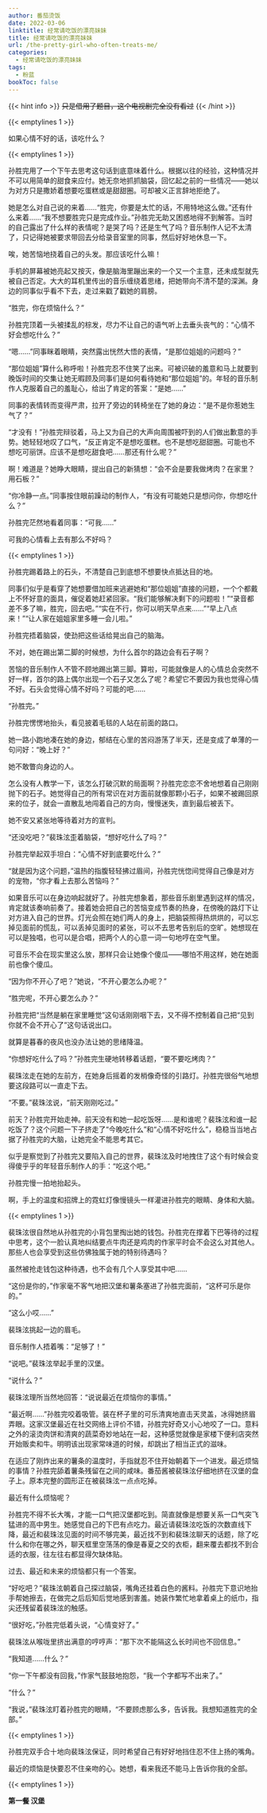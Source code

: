 ```yaml
---
author: 番茄烫饭
date: 2022-03-06
linktitle: 经常请吃饭的漂亮妹妹
title: 经常请吃饭的漂亮妹妹
url: /the-pretty-girl-who-often-treats-me/
categories:
  - 经常请吃饭的漂亮妹妹
tags:
  - 粉蓝
bookToc: false
---
```


{{< hint info >}}
~~只是借用了题目，这个电视剧完全没有看过~~
{{< /hint >}}

<!--more-->

{{< emptylines 1 >}}

如果心情不好的话，该吃什么？

{{< emptylines 1 >}}

孙胜完用了一个下午去思考这句话到底意味着什么。根据以往的经验，这种情况并不可以用简单的甜食来应付。她无奈地抓抓脑袋，回忆起之前的一些情况——她以为对方只是撒娇着想要吃蛋糕或是甜甜圈。可却被义正言辞地拒绝了。

她是怎么对自己说的来着……“胜完，你要是太忙的话，不用特地这么做。”还有什么来着……“我不想要胜完只是完成作业。”孙胜完无助又困惑地得不到解答。当时的自己露出了什么样的表情呢？是哭了吗？还是生气了吗？音乐制作人记不太清了，只记得她被要求带回去分给录音室里的同事，然后好好地休息一下。

唉，她苦恼地挠着自己的头发。那应该吃什么嘛！

手机的屏幕被她亮起又按灭，像是脑海里蹦出来的一个又一个主意，还未成型就先被自己否定。大大的耳机里传出的音乐缠绕着思绪，把她带向不清不楚的深渊。身边的同事似乎看不下去，走过来戳了戳她的肩膀。

“胜完，你在烦恼什么？”

孙胜完顶着一头被揉乱的棕发，尽力不让自己的语气听上去垂头丧气的：“心情不好会想吃什么？”

“嗯……”同事眯着眼睛，突然露出恍然大悟的表情，“是那位姐姐的问题吗？”

“那位姐姐”算什么称呼啦！孙胜完忍不住笑了出来。可被识破的羞意和马上就要到晚饭时间的交集让她无暇顾及同事们是如何看待她和“那位姐姐”的。年轻的音乐制作人克服着自己的羞耻心，给出了肯定的答案：“是她……”

同事的表情转而变得严肃，拉开了旁边的转椅坐在了她的身边：“是不是你惹她生气了？”

“才没有！”孙胜完辩驳着，马上又为自己的大声向周围被吓到的人们做出歉意的手势。她轻轻地叹了口气，“反正肯定不是想吃蛋糕。也不是想吃甜甜圈。可能也不想吃可丽饼。应该不是想吃甜食吧……那还有什么呢？”

啊！难道是？她睁大眼睛，提出自己的新猜想：“会不会是要我做烤肉？在家里？用石板？”

“你冷静一点。”同事按住眼前躁动的制作人，“有没有可能她只是想问你，你想吃什么？”

孙胜完茫然地看着同事：“可我……”

可我的心情看上去有那么不好吗？

{{< emptylines 1 >}}

孙胜完踢着路上的石头，不清楚自己到底想不想要快点抵达目的地。

同事们似乎是看穿了她想要借加班来逃避她和“那位姐姐”直接的问题，一个个都戴上不怀好意的面具，催促着她赶紧回家。“我们能够解决剩下的问题啦！”“录音都差不多了嘛，胜完，回去吧。”“实在不行，你可以明天早点来……”“早上八点来！”“让人家在姐姐家里多睡一会儿啦。”

孙胜完捂着脑袋，使劲把这些话给晃出自己的脑海。

不对，她在踢出第二脚的时候想，为什么首尔的路边会有石子啊？

苦恼的音乐制作人不管不顾地踢出第三脚。算啦，可能就像是人的心情总会突然不好一样，首尔的路上偶尔出现一个石子又怎么了呢？希望它不要因为我也觉得心情不好。石头会觉得心情不好吗？可能的吧……

“孙胜完。”

孙胜完愣愣地抬头，看见披着毛毯的人站在前面的路口。

她一路小跑地凑在她的身边，郁结在心里的苦闷游荡了半天，还是变成了单薄的一句问好：“晚上好？”

她不敢瞥向身边的人。

怎么没有人教学一下，该怎么打破沉默的局面啊？孙胜完恋恋不舍地想着自己刚刚抛下的石子。她觉得自己的所有常识在对方面前就像那颗小石子，如果不被踢回原来的位子，就会一直散乱地闯着自己的方向，慢慢迷失，直到最后被丢下。

她不安又紧张地等待着对方的宣判。

“还没吃吧？”裴珠泫歪着脑袋，“想好吃什么了吗？”

孙胜完举起双手坦白：“心情不好到底要吃什么？”

“就是因为这个问题，”温热的指腹轻轻拂过眉间，孙胜完恍惚间觉得自己像是对方的宠物，“你才看上去那么苦恼吗？”

如果音乐可以在身边响起就好了。孙胜完想象着，那些音乐剧里遇到这样的情况，肯定就该奏响前奏了。接着她会把自己的苦恼变成节奏的热身，在傍晚的路灯下让对方进入自己的世界。灯光会照在她们两人的身上，把脑袋照得热烘烘的，可以忘掉见面前的慌乱，可以丢掉见面时的紧张，可以不去思考告别后的空旷。她想现在可以是独唱，也可以是合唱，把两个人的心意一词一句地哼在空气里。

可音乐不会在现实里这么放，那样只会让她像个傻瓜——哪怕不用这样，她在她面前也像个傻瓜。

“因为你不开心了吧？”她说，“不开心要怎么办呢？”

“胜完呢，不开心要怎么办？”

孙胜完把“当然是躺在家里睡觉”这句话刚刚咽下去，又不得不控制着自己把“见到你就不会不开心了”这句话说出口。

就算是暮春的夜风也没办法让她的思绪降温。

“你想好吃什么了吗？”孙胜完生硬地转移着话题，“要不要吃烤肉？”

裴珠泫走在她的左前方，在她身后摇着的发梢像奇怪的引路灯。孙胜完很俗气地想要这段路可以一直走下去。

“不要。”裴珠泫说，“前天刚刚吃过。”

前天？孙胜完开始走神。前天没有和她一起吃饭呀……是和谁呢？裴珠泫和谁一起吃饭了？这个问题一下子挤走了“今晚吃什么”和“心情不好吃什么”，稳稳当当地占据了孙胜完的大脑，让她完全不能思考其它。

似乎是察觉到了孙胜完又要陷入自己的世界，裴珠泫及时地拽住了这个有时候会变得傻乎乎的年轻音乐制作人的手：“吃这个吧。”

孙胜完慢一拍地抬起头。

啊，手上的温度和招牌上的霓虹灯像慢镜头一样灌进孙胜完的眼睛、身体和大脑。

{{< emptylines 1 >}}

裴珠泫很自然地从孙胜完的小背包里掏出她的钱包。孙胜完在撑着下巴等待的过程中思考，这个一脸认真地纠结要点牛肉还是鸡肉的作家平时会不会这么对其他人。那些人也会享受到这些仿佛独属于她的特别待遇吗？

虽然被抢走钱包这种待遇，也不会有几个人享受其中吧……

“这份是你的，”作家毫不客气地把汉堡和薯条塞进了孙胜完面前，“这杯可乐是你的。”

“这么小哎……”

裴珠泫挑起一边的眉毛。

音乐制作人捂着嘴：“足够了！”

“说吧。”裴珠泫举起手里的汉堡。

“说什么？”

裴珠泫理所当然地回答：“说说最近在烦恼你的事情。”

“最近啊……”孙胜完咬着吸管。装在杯子里的可乐清爽地直击天灵盖，冰得她挤眉弄眼。这家汉堡最近在社交网络上评价不错，孙胜完好奇又小心地咬了一口。意料之外的滚烫肉饼和清爽的蔬菜奇妙地站在一起，这种感觉就像是家楼下便利店突然开始贩卖和牛。明明该出现家常味道的时候，却跳出了相当正式的滋味。

在适应了刚炸出来的薯条的温度时，手指就忍不住开始朝着下一个进发。最近烦恼的事情？孙胜完舔着薯条残留在之间的咸味。番茄酱被裴珠泫仔细地挤在汉堡的盘子上。原本完整的圆形正在被裴珠泫一点点吃掉。

最近有什么烦恼呢？

孙胜完不得不长大嘴，才能一口气把汉堡都吃到。简直就像是想要关系一口气突飞猛进的高中男生。她感觉自己的下巴有点吃力。最近请裴珠泫吃饭的次数直线下降，最近和裴珠泫见面的时间不够完美，最近找不到和裴珠泫聊天的话题，除了吃什么和你在哪之外，聊天框里空荡荡的像是春夏之交的衣柜，翻来覆去都找不到合适的衣服，往左往右都显得欠缺体贴。

过去、最近和未来的烦恼都只有一个答案。

“好吃吧？”裴珠泫朝着自己探过脑袋，嘴角还挂着白色的酱料。孙胜完下意识地抬手帮她擦去，在做完之后后知后觉地感到害羞。她装作繁忙地拿着桌上的纸巾，指尖还残留着裴珠泫的触感。

“很好吃，”孙胜完低着头说，“心情变好了。”

裴珠泫从喉咙里挤出满意的哼哼声：“那下次不能隔这么长时间也不回信息。”

“我知道……什么？”

“你一下午都没有回我，”作家气鼓鼓地抱怨，“我一个字都写不出来了。”

“什么？”

“我说，”裴珠泫盯着孙胜完的眼睛，“不要顾虑那么多，告诉我。我想知道胜完的全部。”

{{< emptylines 1 >}}

孙胜完双手合十地向裴珠泫保证，同时希望自己有好好地挡住忍不住上扬的嘴角。

最近的烦恼是快要忍不住亲吻的心。她想，看来我还不能马上告诉你我的全部。

{{< emptylines 1 >}}

**第一餐 汉堡**
